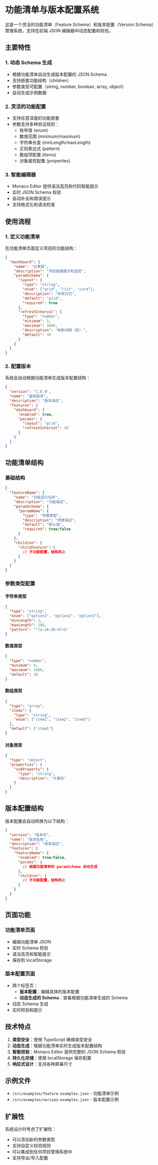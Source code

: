 # 功能清单与版本配置系统

这是一个灵活的功能清单（Feature Schema）和版本配置（Version Schema）管理系统，支持在前端 JSON 编辑器中动态配置和校验。

## 主要特性

### 1. 动态 Schema 生成

- 根据功能清单自动生成版本配置的 JSON Schema
- 支持嵌套功能结构（children）
- 参数类型可配置（string, number, boolean, array, object）
- 自动生成示例数据

### 2. 灵活的功能配置

- 支持任意深度的功能嵌套
- 参数支持多种验证规则：
  - 枚举值 (enum)
  - 数值范围 (minimum/maximum)
  - 字符串长度 (minLength/maxLength)
  - 正则表达式 (pattern)
  - 数组项配置 (items)
  - 对象属性配置 (properties)

### 3. 智能编辑器

- Monaco Editor 提供语法高亮和代码智能提示
- 实时 JSON Schema 校验
- 自动补全和错误提示
- 支持格式化和语法检查

## 使用流程

### 1. 定义功能清单

在功能清单页面定义项目的功能结构：

```json
{
  "dashboard": {
    "name": "仪表板",
    "description": "项目数据展示和监控",
    "paramSchema": {
      "layout": {
        "type": "string",
        "enum": ["grid", "list", "card"],
        "description": "布局方式",
        "default": "grid",
        "required": true
      },
      "refreshInterval": {
        "type": "number",
        "minimum": 5,
        "maximum": 3600,
        "description": "刷新间隔（秒）",
        "default": 30
      }
    }
  }
}
```

### 2. 配置版本

系统会自动根据功能清单生成版本配置结构：

```json
{
  "version": "1.0.0",
  "name": "基础版本",
  "description": "版本描述",
  "features": {
    "dashboard": {
      "enabled": true,
      "params": {
        "layout": "grid",
        "refreshInterval": 30
      }
    }
  }
}
```

## 功能清单结构

### 基础结构

```json
{
  "featureName": {
    "name": "功能显示名称",
    "description": "功能描述",
    "paramSchema": {
      "paramName": {
        "type": "参数类型",
        "description": "参数描述",
        "default": "默认值",
        "required": true/false
      }
    },
    "children": {
      "childFeature": {
        // 子功能配置，结构同上
      }
    }
  }
}
```

### 参数类型配置

#### 字符串类型

```json
{
  "type": "string",
  "enum": ["option1", "option2", "option3"],
  "minLength": 1,
  "maxLength": 100,
  "pattern": "^[a-zA-Z0-9]+$"
}
```

#### 数值类型

```json
{
  "type": "number",
  "minimum": 0,
  "maximum": 1000,
  "default": 10
}
```

#### 数组类型

```json
{
  "type": "array",
  "items": {
    "type": "string",
    "enum": ["item1", "item2", "item3"]
  },
  "default": ["item1"]
}
```

#### 对象类型

```json
{
  "type": "object",
  "properties": {
    "subProperty": {
      "type": "string",
      "description": "子属性"
    }
  }
}
```

## 版本配置结构

版本配置会自动转换为以下结构：

```json
{
  "version": "版本号",
  "name": "版本名称",
  "description": "版本描述",
  "features": {
    "featureName": {
      "enabled": true/false,
      "params": {
        // 根据功能清单的 paramSchema 自动生成
      },
      "children": {
        // 子功能配置，结构同上
      }
    }
  }
}
```

## 页面功能

### 功能清单页面

- 编辑功能清单 JSON
- 实时 Schema 校验
- 语法高亮和智能提示
- 保存到 localStorage

### 版本配置页面

- 两个标签页：
  - **版本配置**：编辑具体的版本配置
  - **动态生成的 Schema**：查看根据功能清单生成的 Schema
- 动态 Schema 生成
- 实时校验和提示

## 技术特点

1. **类型安全**：使用 TypeScript 确保类型安全
2. **动态生成**：根据功能清单实时生成版本配置结构
3. **智能校验**：Monaco Editor 提供完整的 JSON Schema 校验
4. **持久化存储**：使用 localStorage 保存配置
5. **响应式设计**：支持各种屏幕尺寸

## 示例文件

- `/src/examples/feature-examples.json` - 功能清单示例
- `/src/examples/version-examples.json` - 版本配置示例

## 扩展性

系统设计时考虑了扩展性：

- 可以添加新的参数类型
- 支持自定义校验规则
- 可以集成到任何项目管理系统中
- 支持导出/导入配置
